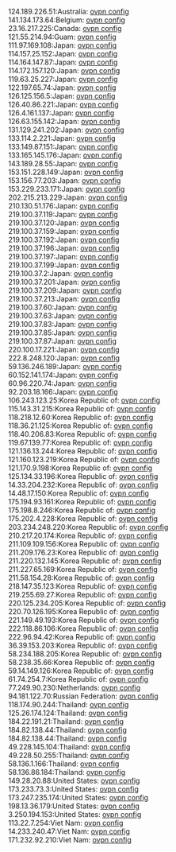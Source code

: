 124.189.226.51:Australia: [ovpn config](vpn/124_189_226_51.ovpn)  
141.134.173.64:Belgium: [ovpn config](vpn/141_134_173_64.ovpn)  
23.16.217.225:Canada: [ovpn config](vpn/23_16_217_225.ovpn)  
121.55.214.94:Guam: [ovpn config](vpn/121_55_214_94.ovpn)  
111.97.169.108:Japan: [ovpn config](vpn/111_97_169_108.ovpn)  
114.157.25.152:Japan: [ovpn config](vpn/114_157_25_152.ovpn)  
114.164.147.87:Japan: [ovpn config](vpn/114_164_147_87.ovpn)  
114.172.157.120:Japan: [ovpn config](vpn/114_172_157_120.ovpn)  
119.63.25.227:Japan: [ovpn config](vpn/119_63_25_227.ovpn)  
122.197.65.74:Japan: [ovpn config](vpn/122_197_65_74.ovpn)  
126.125.156.5:Japan: [ovpn config](vpn/126_125_156_5.ovpn)  
126.40.86.221:Japan: [ovpn config](vpn/126_40_86_221.ovpn)  
126.4.161.137:Japan: [ovpn config](vpn/126_4_161_137.ovpn)  
126.63.155.142:Japan: [ovpn config](vpn/126_63_155_142.ovpn)  
131.129.241.202:Japan: [ovpn config](vpn/131_129_241_202.ovpn)  
133.114.2.221:Japan: [ovpn config](vpn/133_114_2_221.ovpn)  
133.149.87.151:Japan: [ovpn config](vpn/133_149_87_151.ovpn)  
133.165.145.176:Japan: [ovpn config](vpn/133_165_145_176.ovpn)  
143.189.28.55:Japan: [ovpn config](vpn/143_189_28_55.ovpn)  
153.151.228.149:Japan: [ovpn config](vpn/153_151_228_149.ovpn)  
153.156.77.203:Japan: [ovpn config](vpn/153_156_77_203.ovpn)  
153.229.233.171:Japan: [ovpn config](vpn/153_229_233_171.ovpn)  
202.215.213.229:Japan: [ovpn config](vpn/202_215_213_229.ovpn)  
210.130.51.176:Japan: [ovpn config](vpn/210_130_51_176.ovpn)  
219.100.37.119:Japan: [ovpn config](vpn/219_100_37_119.ovpn)  
219.100.37.120:Japan: [ovpn config](vpn/219_100_37_120.ovpn)  
219.100.37.159:Japan: [ovpn config](vpn/219_100_37_159.ovpn)  
219.100.37.192:Japan: [ovpn config](vpn/219_100_37_192.ovpn)  
219.100.37.196:Japan: [ovpn config](vpn/219_100_37_196.ovpn)  
219.100.37.197:Japan: [ovpn config](vpn/219_100_37_197.ovpn)  
219.100.37.199:Japan: [ovpn config](vpn/219_100_37_199.ovpn)  
219.100.37.2:Japan: [ovpn config](vpn/219_100_37_2.ovpn)  
219.100.37.201:Japan: [ovpn config](vpn/219_100_37_201.ovpn)  
219.100.37.209:Japan: [ovpn config](vpn/219_100_37_209.ovpn)  
219.100.37.213:Japan: [ovpn config](vpn/219_100_37_213.ovpn)  
219.100.37.60:Japan: [ovpn config](vpn/219_100_37_60.ovpn)  
219.100.37.63:Japan: [ovpn config](vpn/219_100_37_63.ovpn)  
219.100.37.83:Japan: [ovpn config](vpn/219_100_37_83.ovpn)  
219.100.37.85:Japan: [ovpn config](vpn/219_100_37_85.ovpn)  
219.100.37.87:Japan: [ovpn config](vpn/219_100_37_87.ovpn)  
220.100.17.221:Japan: [ovpn config](vpn/220_100_17_221.ovpn)  
222.8.248.120:Japan: [ovpn config](vpn/222_8_248_120.ovpn)  
59.136.246.189:Japan: [ovpn config](vpn/59_136_246_189.ovpn)  
60.152.141.174:Japan: [ovpn config](vpn/60_152_141_174.ovpn)  
60.96.220.74:Japan: [ovpn config](vpn/60_96_220_74.ovpn)  
92.203.18.166:Japan: [ovpn config](vpn/92_203_18_166.ovpn)  
106.243.123.25:Korea Republic of: [ovpn config](vpn/106_243_123_25.ovpn)  
115.143.31.215:Korea Republic of: [ovpn config](vpn/115_143_31_215.ovpn)  
118.218.12.60:Korea Republic of: [ovpn config](vpn/118_218_12_60.ovpn)  
118.36.21.125:Korea Republic of: [ovpn config](vpn/118_36_21_125.ovpn)  
118.40.206.83:Korea Republic of: [ovpn config](vpn/118_40_206_83.ovpn)  
119.67.139.77:Korea Republic of: [ovpn config](vpn/119_67_139_77.ovpn)  
121.136.13.244:Korea Republic of: [ovpn config](vpn/121_136_13_244.ovpn)  
121.160.123.219:Korea Republic of: [ovpn config](vpn/121_160_123_219.ovpn)  
121.170.9.198:Korea Republic of: [ovpn config](vpn/121_170_9_198.ovpn)  
125.134.33.196:Korea Republic of: [ovpn config](vpn/125_134_33_196.ovpn)  
14.33.204.232:Korea Republic of: [ovpn config](vpn/14_33_204_232.ovpn)  
14.48.17.150:Korea Republic of: [ovpn config](vpn/14_48_17_150.ovpn)  
175.194.93.161:Korea Republic of: [ovpn config](vpn/175_194_93_161.ovpn)  
175.198.8.246:Korea Republic of: [ovpn config](vpn/175_198_8_246.ovpn)  
175.202.4.228:Korea Republic of: [ovpn config](vpn/175_202_4_228.ovpn)  
203.234.248.220:Korea Republic of: [ovpn config](vpn/203_234_248_220.ovpn)  
210.217.20.174:Korea Republic of: [ovpn config](vpn/210_217_20_174.ovpn)  
211.109.109.156:Korea Republic of: [ovpn config](vpn/211_109_109_156.ovpn)  
211.209.176.23:Korea Republic of: [ovpn config](vpn/211_209_176_23.ovpn)  
211.220.132.145:Korea Republic of: [ovpn config](vpn/211_220_132_145.ovpn)  
211.227.65.169:Korea Republic of: [ovpn config](vpn/211_227_65_169.ovpn)  
211.58.154.28:Korea Republic of: [ovpn config](vpn/211_58_154_28.ovpn)  
218.147.35.123:Korea Republic of: [ovpn config](vpn/218_147_35_123.ovpn)  
219.255.69.27:Korea Republic of: [ovpn config](vpn/219_255_69_27.ovpn)  
220.125.234.205:Korea Republic of: [ovpn config](vpn/220_125_234_205.ovpn)  
220.70.126.195:Korea Republic of: [ovpn config](vpn/220_70_126_195.ovpn)  
221.149.49.193:Korea Republic of: [ovpn config](vpn/221_149_49_193.ovpn)  
222.118.86.106:Korea Republic of: [ovpn config](vpn/222_118_86_106.ovpn)  
222.96.94.42:Korea Republic of: [ovpn config](vpn/222_96_94_42.ovpn)  
36.39.153.203:Korea Republic of: [ovpn config](vpn/36_39_153_203.ovpn)  
58.234.188.205:Korea Republic of: [ovpn config](vpn/58_234_188_205.ovpn)  
58.238.35.66:Korea Republic of: [ovpn config](vpn/58_238_35_66.ovpn)  
59.14.149.126:Korea Republic of: [ovpn config](vpn/59_14_149_126.ovpn)  
61.74.254.7:Korea Republic of: [ovpn config](vpn/61_74_254_7.ovpn)  
77.249.90.230:Netherlands: [ovpn config](vpn/77_249_90_230.ovpn)  
94.181.122.70:Russian Federation: [ovpn config](vpn/94_181_122_70.ovpn)  
118.174.90.244:Thailand: [ovpn config](vpn/118_174_90_244.ovpn)  
125.26.174.124:Thailand: [ovpn config](vpn/125_26_174_124.ovpn)  
184.22.191.21:Thailand: [ovpn config](vpn/184_22_191_21.ovpn)  
184.82.138.44:Thailand: [ovpn config](vpn/184_82_138_44.ovpn)  
184.82.138.44:Thailand: [ovpn config](vpn/184_82_138_44.ovpn)  
49.228.145.104:Thailand: [ovpn config](vpn/49_228_145_104.ovpn)  
49.228.50.255:Thailand: [ovpn config](vpn/49_228_50_255.ovpn)  
58.136.1.166:Thailand: [ovpn config](vpn/58_136_1_166.ovpn)  
58.136.86.184:Thailand: [ovpn config](vpn/58_136_86_184.ovpn)  
149.28.20.88:United States: [ovpn config](vpn/149_28_20_88.ovpn)  
173.233.73.3:United States: [ovpn config](vpn/173_233_73_3.ovpn)  
173.247.235.174:United States: [ovpn config](vpn/173_247_235_174.ovpn)  
198.13.36.179:United States: [ovpn config](vpn/198_13_36_179.ovpn)  
3.250.194.153:United States: [ovpn config](vpn/3_250_194_153.ovpn)  
113.22.7.254:Viet Nam: [ovpn config](vpn/113_22_7_254.ovpn)  
14.233.240.47:Viet Nam: [ovpn config](vpn/14_233_240_47.ovpn)  
171.232.92.210:Viet Nam: [ovpn config](vpn/171_232_92_210.ovpn)  

